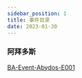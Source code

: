 ```yaml
---
sidebar_position: 1
title: 事件目录
date: 2023-01-30
---
```

### 阿拜多斯
[BA-Event-Abydos-E001](BA-Event-Abydos-E001.md)